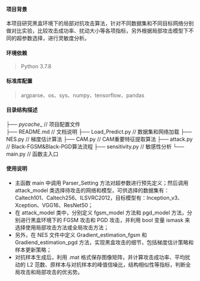#### 项目背景

​        本项目研究黑盒环境下的局部对抗攻击算法，针对不同数据集和不同目标网络分别做对比实验，比较攻击成功率、扰动大小等各项指标，另外根据局部攻击模型下不同的超参数选择，进行灵敏度分析。

#### 环境依赖

> Python 3.7.8

#### 标准库配置

> argparse、os、sys、numpy、tensorflow、pandas

#### 目录结构描述
├── _pycache__                  // 项目配置文件           
├── README.md              // 文档说明
├── Load_Predict.py          // 数据集和网络加载
├── NES.py						// 梯度估计算法
├── CAM.py					  // CAM重要特征提取算法
├── attack.py					 // Black-FGSM&Black-PGD算法流程
├── sensitivity.py              // 敏感性分析
└── main.py				      // 函数主入口

#### 使用说明

- 主函数 main 中调用 Parser_Setting 方法对超参数进行预先定义；然后调用attack_model 类选择待攻击的网络和模型，可供选择的数据集有：Caltech101、Caltech256、ILSVRC2012，目标模型有：Inception_v3、Xception、VGG16、ResNet50；
- 在 attack_model 类中，分别定义 fgsm_model 方法和 pgd_model 方法，分别进行黑盒环境下的 FGSM 攻击和 PGD 攻击，并利用 bool 变量 ismask 来选择使用局部攻击方法或全局攻击方法；
- 另外，在 NES 文件中定义 Gradient_estimation_fgsm 和 Gradiend_estimation_pgd 方法，实现黑盒攻击的细节，包括梯度估计策略和样本更新策略；
- 对抗样本生成后，利用 .mat 格式保存图像矩阵，并计算攻击成功率、平均扰动的 L2 范数、原样本与对抗样本的峰值信噪比，结构相似性等指标，判断全局攻击和局部攻击的优劣势。

